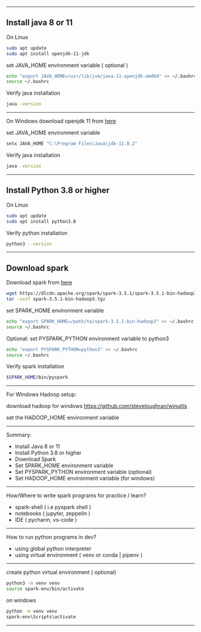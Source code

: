 
--------------------------------
Install java 8 or 11
---------------------------------

On Linux

```bash
sudo apt update
sudo apt install openjdk-11-jdk
```

set JAVA_HOME environment variable ( optional )

```bash
echo "export JAVA_HOME=/usr/lib/jvm/java-11-openjdk-amd64" >> ~/.bashrc
source ~/.bashrc
```

Verify java installation

```bash
java -version
```

---

On Windows 
download openjdk 11 from [here](https://jdk.java.net/11/)

set JAVA_HOME environment variable

```bash
setx JAVA_HOME "C:\Program Files\Java\jdk-11.0.2"
```

Verify java installation

```bash
java -version
```

--------------------------------
Install Python 3.8 or higher
---------------------------------

On Linux

```bash
sudo apt update
sudo apt install python3.8
```

Verify python installation

```bash
python3 --version
```


---------------------------------
Download spark
---------------------------------

Download spark from [here](https://spark.apache.org/downloads.html)

```bash
wget https://dlcdn.apache.org/spark/spark-3.5.1/spark-3.5.1-bin-hadoop3.tgz
tar -xvzf spark-3.5.1-bin-hadoop3.tgz
```

set SPARK_HOME environment variable

```bash
echo "export SPARK_HOME=/path/to/spark-3.5.1-bin-hadoop3" >> ~/.bashrc
source ~/.bashrc
```


Optional:
set PYSPARK_PYTHON environment variable to python3
```bash
echo "export PYSPARK_PYTHON=python3" >> ~/.bashrc
source ~/.bashrc
```


Verify spark installation

```bash
$SPARK_HOME/bin/pyspark
```

---------------------------------


For Windows Hadoop setup:

download hadoop for windows 
https://github.com/steveloughran/winutils


set the HADOOP_HOME environment variable

---------------------------------

Summary:

- Install Java 8 or 11
- Install Python 3.8 or higher
- Download Spark
- Set SPARK_HOME environment variable
- Set PYSPARK_PYTHON environment variable (optional)
- Set HADOOP_HOME environment variable (for windows)

---------------------------------

How/Where to write spark programs for practice / learn?

- spark-shell ( i.e pyspark shell )
- notebooks ( jupyter, zeppelin ) 
- IDE ( pycharm, vs-code )

---------------------------------

How to run python programs in dev?

- using global python interpreter
- using virtual environment ( venv or conda | pipenv )

---------------------------------

create python virtual environment  ( optional)

```bash
python3 -m venv venv
source spark-env/bin/activate
``` 

on windows

```bash
python -m venv venv
spark-env\Scripts\activate
```

---------------------------------